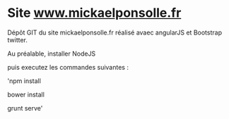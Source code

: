 # Site www.mickaelponsolle.fr #

Dépôt GIT du site mickaelponsolle.fr réalisé avaec angularJS et Bootstrap twitter.

Au préalable, installer NodeJS

puis executez les commandes suivantes : 

'npm install

 bower install

 grunt serve'
